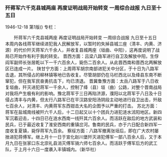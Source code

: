 ### 歼蒋军六千克县城两座  再度证明战局开始转变  一周综合战报  九日至十五日

1946-12-18
第1版()
专栏：

　　歼蒋军六千克县城两座
    再度证明战局开始转变
    一周综合战报
    九日至十五日
    本周内各线蒋军继续进犯我人民解放军，以暂时的失掉县城三座（清丰、内黄、济源）的代价歼灭蒋军六千余人，并收复县城两座（垣曲、中阳），这再度说明了战局已开始作有利于我的转变。
    晋西方面：吕梁八路军进行自卫及解放中阳，生俘阎军副师长张居乾以下一千六百余人，毙伤二百余人。从此晋西南和晋西北两解放区已连成一片。
    陕甘宁方面：上周蒋军胡宗南部进犯关中分区，于十日为八路军击退，其所侵占的柳林镇等地已告收复。尽管胡部仍在马栏西北以及绛县东南不断窜犯，但在我军民奋勇抗击下，均已溃退。
    晋冀鲁豫方面：太岳八路军于八日收复垣曲，歼灭进犯蒋军一千余人，控制了绛（县）垣（曲）公路，对整个晋南战局对我将产生极有利的影响。豫北蒋军于三日再陷济源，濮阳以北蒋军于八日及十日侵占清丰与内黄，但太行八路军已在平汉路安阳汤阴段主动地进行自卫出击，歼敌七百余人，对清丰、内黄蒋军东西钳击大名的企图予以严重的打击。
    苏北方面：蒋军在盐城南线被歼六千人后，十二日起又以十个团兵力进犯涟水沭阳地区。新四军沉着迎击，十四日已在涟水西南一线歼其六百余人。而活跃在敌后的地方武装和民兵，已于最近收复了淮安西南的重镇岔河。鲁南的民兵，亦于六日配合新四军一度收复夏镇，毙俘蒋军九百余。
    察绥方面：八路军撤离张垣后，即在广大农村屡挫进犯蒋傅军。继上月十一日于宣化赵川堡歼灭进犯傅军一部八百余人后，又于本月九日在张家口东北崇礼县消灭傅军骑六师七百余人。而活跃于傅军后方的武工队，于上月十六日一度袭入丰镇城内。（新华社）

